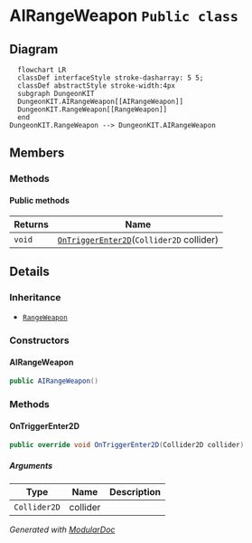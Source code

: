 # AIRangeWeapon `Public class`

## Diagram
```mermaid
  flowchart LR
  classDef interfaceStyle stroke-dasharray: 5 5;
  classDef abstractStyle stroke-width:4px
  subgraph DungeonKIT
  DungeonKIT.AIRangeWeapon[[AIRangeWeapon]]
  DungeonKIT.RangeWeapon[[RangeWeapon]]
  end
DungeonKIT.RangeWeapon --> DungeonKIT.AIRangeWeapon
```

## Members
### Methods
#### Public  methods
| Returns | Name |
| --- | --- |
| `void` | [`OnTriggerEnter2D`](#ontriggerenter2d)(`Collider2D` collider) |

## Details
### Inheritance
 - [
`RangeWeapon`
](./dungeonkit-RangeWeapon)

### Constructors
#### AIRangeWeapon
```csharp
public AIRangeWeapon()
```

### Methods
#### OnTriggerEnter2D
```csharp
public override void OnTriggerEnter2D(Collider2D collider)
```
##### Arguments
| Type | Name | Description |
| --- | --- | --- |
| `Collider2D` | collider |   |

*Generated with* [*ModularDoc*](https://github.com/hailstorm75/ModularDoc)
